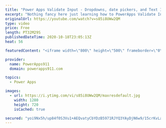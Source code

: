 ```yaml
---
title: "Power Apps Validate Input - Dropdowns, date pickers, and Text Inputs"
excerpt: "Nothing fancy here just learning how to PowerApps Validate Input. We cover a bunch of If, IsMatch, IsBlank, Contains, And, Or, and so much more. All using Dropdowns, textinputs, and datepickers. If you want to understand all of the different ways you can validate the info being provided to you before"
originalUrl: https://youtube.com/watch?v=s85i8UWw2QM
type: video
price: Free
length: PT32M29S
publishedDateTime: 2020-10-18T23:05:13Z
heat: 56

featuredContent: "<iframe width=\"800\" height=\"500\" frameborder=\"0\" src=\"https://www.youtube.com/embed/s85i8UWw2QM\" allow=\"accelerometer; autoplay; encrypted-media; gyroscope; picture-in-picture\" allowfullscreen></iframe>"

provider:
  name: PowerApps911
  domain: powerapps911.com

topics:
  - Power Apps

images:
  - url: https://i.ytimg.com/vi/s85i8UWw2QM/maxresdefault.jpg
    width: 1280
    height: 720
    isCached: true

secured: "yoi9Nx5h/up84f0S3Vu1+AEQvatyCbYDzB5971RJYQ3YAyDjN6w9/15crKvLaOBNjnS3/4h2k9gkbEgL73xTZWGXTaoPzXTlkeAET78szzJt6n8+FratKKXbyWyFsg1NQvsVCA0Ih3IKB9bcyVONJWLeMeQqFZh/Fn/IKcWiQWgHxQ+beKHn3Hc90HM8AvzMgPVYnU2d8j4g52+Y6HM+ZiNDPqSwDRooKg0xKdmNHRPjoTTBGC0wMKSfiyej0JouVCMOMkQUOi1V9evrGOPCeIK4D5BM/VDQ0DPZg5mlDj5W+ik/EU+GHF6zoZ3QIJkLRp9tVApcEdA984R0qbbCHyzhq71IQxeKk10z/8YWCU/0ZDo1CII8uR1bBuQfHS6dnnt3xPaDW8bpLMcvuAAMTA/eHpFBZktYaAArrdWQBBM=;ldAOcpYmQqjZA5hTcesUBg=="
---
```


